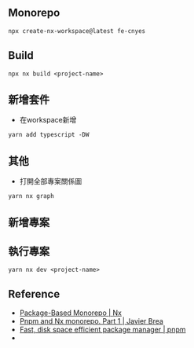 ## Monorepo
```sh
npx create-nx-workspace@latest fe-cnyes
```
## Build
```
npx nx build <project-name>
```
## 新增套件
* 在workspace新增
```
yarn add typescript -DW
```
## 其他
* 打開全部專案關係圖
```
yarn nx graph
```

## 新增專案

## 執行專案
```
yarn nx dev <project-name>
```


## Reference
* [Package-Based Monorepo | Nx](https://nx.dev/tutorials/package-based-repo-tutorial)
* [Pnpm and Nx monorepo. Part 1 | Javier Brea](https://www.javierbrea.com/blog/pnpm-nx-monorepo-01/)
* [Fast, disk space efficient package manager | pnpm](https://pnpm.io/)
* 